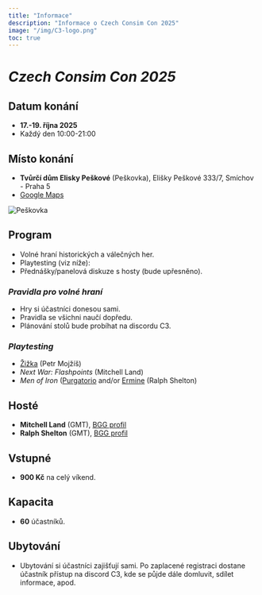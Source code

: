 ```yaml
---
title: "Informace"
description: "Informace o Czech Consim Con 2025"
image: "/img/C3-logo.png"
toc: true
---
```


# _Czech Consim Con 2025_

## Datum konání

* **17.-19. října 2025**
* Každý den 10:00-21:00

## Místo konání

* **Tvůrčí dům Elisky Peškové** (Peškovka),
  Elišky Peškové 333/7,
  Smíchov - Praha 5
* [Google Maps](//maps.app.goo.gl/c1FuPaTr4JWczgee7)

![Peškovka](/img/Peskovka.jpg)


## Program

* Volné hraní historických a válečných her.
* Playtesting (viz níže):
* Přednášky/panelová diskuze s hosty (bude upřesněno).

### _Pravidla pro volné hraní_

* Hry si účastníci donesou sami.
* Pravidla se všichni naučí dopředu.
* Plánování stolů bude probíhat na discordu C3.

### _Playtesting_

* [Žižka](//boardgamegeek.com/boardgame/399887/zizka-reformation-and-crusade-in-hussite-bohemia-1) (Petr Mojžíš)
* _Next War: Flashpoints_ (Mitchell Land)
* _Men of Iron_ ([Purgatorio](//boardgamegeek.com/boardgame/423938/purgatorio-men-of-iron-volume-vi) and/or [Ermine](//boardgamegeek.com/boardgame/435493/ermine-battles-in-the-war-of-the-breton-succession) (Ralph Shelton)

## Hosté

* **Mitchell Land** (GMT), [BGG profil](//boardgamegeek.com/boardgamedesigner/36545/mitchell-land)
* **Ralph Shelton** (GMT), [BGG profil](//boardgamegeek.com/boardgamedesigner/103902/ralph-shelton)

## Vstupné

* **900 Kč** na celý víkend.

## Kapacita

* **60** účastníků.

## Ubytování

* Ubytování si účastníci zajišťují sami. Po zaplacené registraci dostane účastník přístup na discord C3, kde se půjde dále domluvit, sdílet informace, apod.
